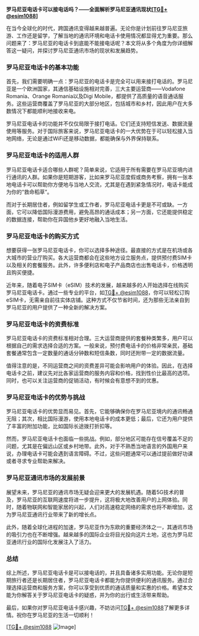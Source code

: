 **罗马尼亚电话卡可以接电话吗？——全面解析罗马尼亚通讯现状[[TG💪+ @esim1088](https://t.me/s/esim1088)]**

在当今全球化的时代，跨国通讯变得越来越普遍。无论你是计划前往罗马尼亚旅游、工作还是留学，了解当地的通讯环境和电话卡使用情况都显得尤为重要。那么问题来了：罗马尼亚的电话卡到底能不能接电话呢？本文将从多个角度为你详细解答这一疑问，并探讨罗马尼亚通讯市场的现状和发展趋势。

### 罗马尼亚电话卡的基本功能

首先，我们需要明确一点：罗马尼亚的电话卡是完全可以用来接打电话的。罗马尼亚是一个欧洲国家，其通信基础设施相对完善，三大主要运营商——Vodafone Romania、Orange Romania以及Digi Mobile，都提供了高质量的语音通话服务。这些运营商覆盖了罗马尼亚的大部分地区，包括城市和乡村，因此用户在大多数情况下都能顺利地接收来电。

罗马尼亚电话卡的功能并不仅仅局限于接打电话。它们还支持短信发送、数据流量使用等服务。对于国际旅客来说，罗马尼亚电话卡的一大优势在于可以轻松接入当地网络，无论是通过WiFi还是移动数据，都能确保与外界保持联系。

### 罗马尼亚电话卡的适用人群

罗马尼亚电话卡适合哪些人群呢？简单来说，它适用于所有需要在罗马尼亚境内进行通讯的人群。如果你是短期游客，比如来罗马尼亚度假或商务考察，拥有一张本地电话卡可以帮助你方便地与当地人交流，尤其是在遇到紧急情况时，电话卡能成为你的“救命稻草”。

而对于长期居住者，例如留学生或工作者，罗马尼亚电话卡更是不可或缺。一方面，它可以降低国际漫游费用，避免高昂的通话成本；另一方面，它还能提供稳定的数据连接，帮助你在异国他乡更好地融入当地生活。

### 罗马尼亚电话卡的购买方式

想要获得一张罗马尼亚电话卡，你可以选择多种途径。最直接的方式是在机场或各大城市的营业厅购买。各大运营商都会在这些地方设立服务点，提供预付费SIM卡以及相关的套餐服务。此外，许多便利店和电子产品商店也出售电话卡，价格透明且购买便捷。

近年来，随着电子SIM卡（eSIM）技术的发展，越来越多的人开始选择在线购买罗马尼亚电话卡。通过一些专业的平台，如[TG💪+ @esim1088](https://t.me/s/esim1088)，你可以轻松订购eSIM卡，无需亲自前往实体店铺。这种方式不仅节省时间，还为那些无法亲自到罗马尼亚的用户提供了一种全新的解决方案。

### 罗马尼亚电话卡的资费标准

罗马尼亚电话卡的资费标准相对合理。三大运营商提供的套餐种类繁多，用户可以根据自己的需求选择合适的方案。一般来说，预付费电话卡的价格非常亲民，基础套餐通常包含一定数量的通话分钟数和短信条数，同时还附带一定的数据流量。

值得注意的是，不同运营商之间的资费差异可能会影响用户的体验。因此，在选择电话卡之前，建议先对比各家运营商的服务内容和价格，找到性价比最高的选项。同时，也可以关注运营商的促销活动，有时候会有意想不到的优惠。

### 罗马尼亚电话卡的优势与挑战

罗马尼亚电话卡的优势显而易见。首先，它能够确保你在罗马尼亚境内的通讯畅通无阻；其次，相比国际漫游，使用本地电话卡的成本更低；最后，它还为用户提供了丰富的附加功能，比如国际长途拨打折扣等。

然而，罗马尼亚电话卡也面临一些挑战。例如，部分地区可能存在信号覆盖不足的问题，尤其是在偏远山区或乡村地带。此外，对于不熟悉当地语言的外国用户来说，办理电话卡可能会遇到语言障碍。不过，这些问题通常可以通过提前做好功课或者寻求专业帮助来解决。

### 罗马尼亚通讯市场的发展前景

展望未来，罗马尼亚的通讯市场无疑会迎来更大的发展机遇。随着5G技术的普及，罗马尼亚的互联网速度将进一步提升，这将极大地改善用户的上网体验。同时，随着物联网和智能家居的兴起，人们对高速稳定网络的需求也将不断增加，这为罗马尼亚通讯行业带来了新的增长点。

此外，随着全球化进程的加速，罗马尼亚作为东欧的重要经济体之一，其通讯市场的吸引力也在不断增强。越来越多的国际企业将目光投向这片土地，这也为罗马尼亚通讯行业的国际化发展注入了活力。

### 总结

综上所述，罗马尼亚电话卡是可以接电话的，并且具备诸多实用功能。无论你是短期旅行者还是长期居住者，罗马尼亚电话卡都能为你提供便利的通讯服务。通过合理选择运营商和服务方案，你可以享受到优质的通话质量和实惠的价格。希望本文能为你解答关于罗马尼亚电话卡的疑惑，并为你的出行或生活带来帮助。

最后，如果你对罗马尼亚电话卡感兴趣，不妨访问[TG💪+ @esim1088](https://t.me/s/esim1088)了解更多详情。祝你在罗马尼亚的生活一切顺利！

[[TG💪+ @esim1088](https://t.me/s/esim1088) ![Image](https://i.postimg.cc/4NQfJmqS/Snipaste-2025-05-13-00-14-12.png)]